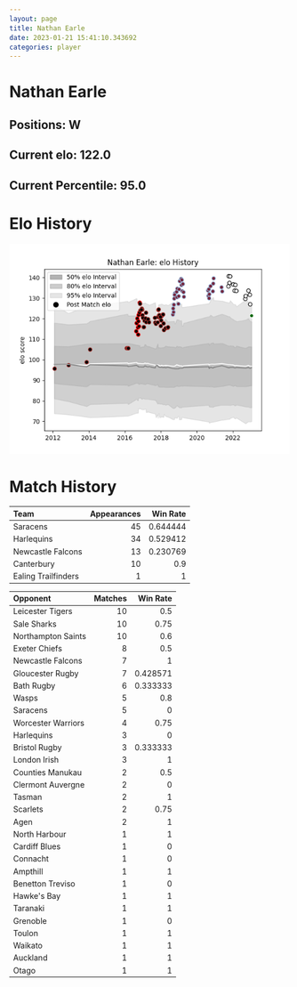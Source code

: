 ```yaml
---  
layout: page  
title: Nathan Earle  
date: 2023-01-21 15:41:10.343692  
categories: player  
---
```

# Nathan Earle

## Positions: W

## Current elo: 122.0

## Current Percentile: 95.0

# Elo History


![elo history](history_NathanEarle.png)
# Match History


| Team                |   Appearances |   Win Rate |
|:--------------------|--------------:|-----------:|
| Saracens            |            45 |   0.644444 |
| Harlequins          |            34 |   0.529412 |
| Newcastle Falcons   |            13 |   0.230769 |
| Canterbury          |            10 |   0.9      |
| Ealing Trailfinders |             1 |   1        |

| Opponent           |   Matches |   Win Rate |
|:-------------------|----------:|-----------:|
| Leicester Tigers   |        10 |   0.5      |
| Sale Sharks        |        10 |   0.75     |
| Northampton Saints |        10 |   0.6      |
| Exeter Chiefs      |         8 |   0.5      |
| Newcastle Falcons  |         7 |   1        |
| Gloucester Rugby   |         7 |   0.428571 |
| Bath Rugby         |         6 |   0.333333 |
| Wasps              |         5 |   0.8      |
| Saracens           |         5 |   0        |
| Worcester Warriors |         4 |   0.75     |
| Harlequins         |         3 |   0        |
| Bristol Rugby      |         3 |   0.333333 |
| London Irish       |         3 |   1        |
| Counties Manukau   |         2 |   0.5      |
| Clermont Auvergne  |         2 |   0        |
| Tasman             |         2 |   1        |
| Scarlets           |         2 |   0.75     |
| Agen               |         2 |   1        |
| North Harbour      |         1 |   1        |
| Cardiff Blues      |         1 |   0        |
| Connacht           |         1 |   0        |
| Ampthill           |         1 |   1        |
| Benetton Treviso   |         1 |   0        |
| Hawke's Bay        |         1 |   1        |
| Taranaki           |         1 |   1        |
| Grenoble           |         1 |   0        |
| Toulon             |         1 |   1        |
| Waikato            |         1 |   1        |
| Auckland           |         1 |   1        |
| Otago              |         1 |   1        |
